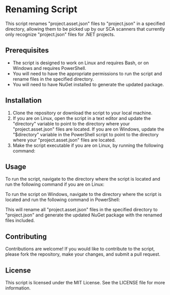# Renaming Script

This script renames "project.asset.json" files to "project.json" in a specified directory, allowing them to be picked up by our SCA scanners that currently only recognize "project.json" files for .NET projects.

## Prerequisites

- The script is designed to work on Linux and requires Bash, or on Windows and requires PowerShell.
- You will need to have the appropriate permissions to run the script and rename files in the specified directory.
- You will need to have NuGet installed to generate the updated package.

## Installation

1. Clone the repository or download the script to your local machine.
2. If you are on Linux, open the script in a text editor and update the "directory" variable to point to the directory where your "project.asset.json" files are located. If you are on Windows, update the "$directory" variable in the PowerShell script to point to the directory where your "project.asset.json" files are located.
3. Make the script executable if you are on Linux, by running the following command:


## Usage

To run the script, navigate to the directory where the script is located and run the following command if you are on Linux:


To run the script on Windows, navigate to the directory where the script is located and run the following command in PowerShell:


This will rename all "project.asset.json" files in the specified directory to "project.json" and generate the updated NuGet package with the renamed files included.

## Contributing

Contributions are welcome! If you would like to contribute to the script, please fork the repository, make your changes, and submit a pull request.

## License

This script is licensed under the MIT License. See the LICENSE file for more information.

